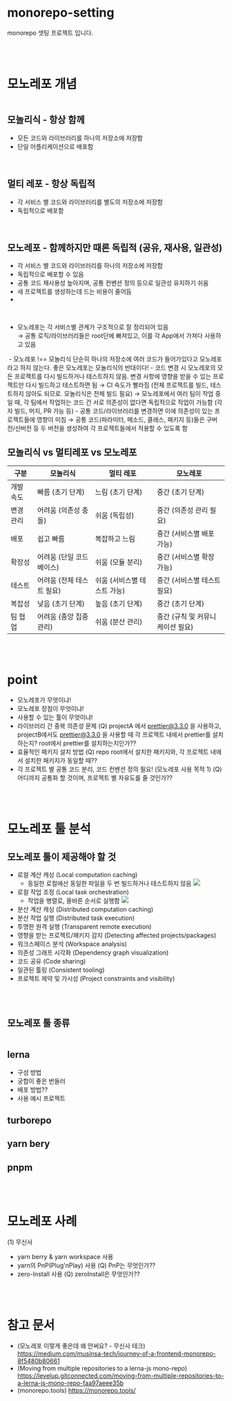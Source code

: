 # monorepo-setting
monorepo 셋팅 프로젝트 입니다.

<br/>
<br/>

# 모노레포 개념
<img src="./readme/img-monorepo.png" alt="" />

## 모놀리식 - 항상 함께
- 모든 코드와 라이브러리를 하나의 저장소에 저장함
- 단일 어플리케이션으로 배포함

<br/>

## 멀티 레포 - 항상 독립적
- 각 서비스 별 코드와 라이브러리를 별도의 저장소에 저장함
- 독립적으로 배포함

<br/>

## 모노레포 - 함께하지만 때론 독립적 (공유, 재사용, 일관성)
- 각 서비스 별 코드와 라이브러리를 하나의 저장소에 저장함
- 독립적으로 배포할 수 있음   
- 공통 코드 재사용성 높아지며, 공통 컨벤션 정의 등으로 일관성 유지하기 쉬움
- 새 프로젝트를 생성하는데 드는 비용이 줄어듬
- 

<br/>

- 모노레포는 각 서비스별 관계가 구조적으로 잘 정리되어 있음    
  → 공통 로직/라이브러리들은 root단에 빠져있고, 이를 각 App에서 가져다 사용하고 있음 
<img src="./readme/img-monorepo2.png" alt="" />
- 모노레포 !== 모놀리식   
단순히 하나의 저장소에 여러 코드가 들어가있다고 모노레포라고 하지 않는다.    
좋은 모노레포는 모놀리식의 반대이다!   
  - 코드 변경 시 모노레포의 모든 프로젝트를 다시 빌드하거나 테스트하지 않음.    
변경 사항에 영향을 받을 수 있는 프로젝트만 다시 빌드하고 테스트하면 됨    
→ CI 속도가 빨라짐 (전체 프로젝트를 빌드, 테스트하지 않아도 되므로. 모놀리식은 전체 빌드 필요)   
→ 모노레포에서 여러 팀이 작업 중일 때, 각 팀에서 작업하는 코드 간 서로 의존성이 없다면 독립적으로 작업이 가능함 (각자 빌드, 머지, PR 가능 등)
- 공통 코드/라이브러리를 변경하면 이에 의존성이 있는 프로젝트들에 영향이 미침
→ 공통 코드(파라미터, 메소드, 클래스, 패키지 등)들은 구버전/신버전 등 두 버전을 생성하여 각 프로젝트들에서 적용할 수 있도록 함




<br/>

## 모놀리식 vs 멀티레포 vs 모노레포

|구분|모놀리식|멀티 레포|모노레포|
|-----|-----|-----|-----|
| 개발 속도 |	빠름 (초기 단계) |	느림 (초기 단계)	| 중간 (초기 단계) |
| 변경 관리 |	어려움 (의존성 충돌) |	쉬움 (독립성) |	중간 (의존성 관리 필요) |
| 배포	| 쉽고 빠름 |	복잡하고 느림	| 중간 (서비스별 배포 가능) |
| 확장성 |	어려움 (단일 코드베이스) |	쉬움 (모듈 분리)	| 중간 (서비스별 확장 가능) |
| 테스트	| 어려움 (전체 테스트 필요)	| 쉬움 (서비스별 테스트 가능) |	중간 (서비스별 테스트 필요) |
| 복잡성	| 낮음 (초기 단계) |	높음 (초기 단계) |	중간 (초기 단계) |
| 팀 협업	| 어려움 (중앙 집중 관리) |	쉬움 (분산 관리)	| 중간 (규칙 및 커뮤니케이션 필요) |

<br/>
<br/>

# point
- 모노레포가 무엇이냐!
- 모노레포 장점이 무엇이냐!
- 사용할 수 있는 툴이 무엇이냐!
- 라이브러리 간 중복 의존성 문제
  (Q) projectA 에서 prettier@3.3.0 을 사용하고, projectB에서도 prettier@3.3.0 을 사용할 때 각 프로젝트 내에서 prettier를 설치하는지? root에서 prettier를 설치하는지인가??
- 효율적인 패키지 설치 방법
  (Q) repo root에서 설치한 패키지와, 각 프로젝트 내에서 설치한 패키지가 동일할 때??
- 각 프로젝트 별 공통 코드 분리, 코드 컨벤션 정의 필요! (모노레포 사용 목적 1)
  (Q) 어디까지 공통화 할 것이며, 프로젝트 별 자유도를 줄 것인가??


<br/>
<br/>

# 모노레포 툴 분석

## 모노레포 툴이 제공해야 할 것
- 로컬 계산 캐싱 (Local computation caching)
  - 동일한 로컬에선 동일한 파일을 두 번 빌드하거나 테스트하지 않음
  ![](./readme/img-localcaching.png) 
- 로컬 작업 조정 (Local task orchestration)
  - 작업을 병렬로, 올바른 순서로 실행함
  ![](./readme/img-localtask.png)
- 분산 계산 캐싱 (Distributed computation caching)
- 분산 작업 실행 (Distributed task execution)
- 투명한 원격 실행 (Transparent remote execution)
- 영향을 받는 프로젝트/패키지 감지 (Detecting affected projects/packages)
- 워크스페이스 분석 (Workspace analysis)
- 의존성 그래프 시각화 (Dependency graph visualization)
- 코드 공유 (Code sharing)
- 일관된 툴링 (Consistent tooling)
- 프로젝트 제약 및 가시성 (Project constraints and visibility)

<br/>
<br/>

## 모노레포 툴 종류

<img src="./readme/img-monorepo-tool.png" alt="" />

<br/>

## lerna
- 구성 방법
- 궁합이 좋은 번들러
- 배포 방법??
- 사용 예시 프로젝트

## turborepo

## yarn bery

## pnpm


<br/>
<br/>

# 모노레포 사례
(1) 무신사
- yarn berry & yarn workspace 사용
- yarn의 PnP(Plug'nPlay) 사용
  (Q) PnP는 무엇인가??
- zero-Install 사용
  (Q) zeroInstall은 무엇인가??


<br/>
<br/>

# 참고 문서
- (모노레포 이렇게 좋은데 왜 안써요? - 무신사 테크)
https://medium.com/musinsa-tech/journey-of-a-frontend-monorepo-8f5480b80661
- (Moving from multiple repositories to a lerna-js mono-repo)
https://levelup.gitconnected.com/moving-from-multiple-repositories-to-a-lerna-js-mono-repo-faa97aeee35b
- (monorepo.tools)
https://monorepo.tools/
